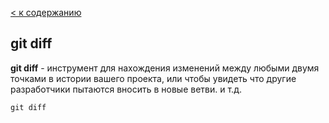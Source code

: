 [< к содержанию](./readme.md)



## git diff 
**git diff** - инструмент для нахождения изменений между любыми двумя точками в истории вашего проекта, или чтобы увидеть что другие разработчики пытаются вносить в новые ветви. и т.д.

`git diff`